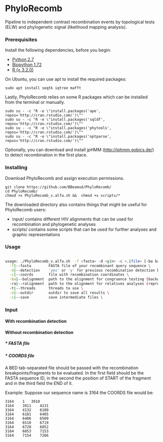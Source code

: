 # PhyloRecomb

Pipeline to independent contrast recombination events by topological tests (ELW) and phylogenetic signal (likelihood mapping analysis). 

### Prerequisites

Install the following dependencies, before you begin:

* [Python 2.7](https://www.python.org/downloads/) 
* [Biopython 1.72](https://biopython.org/wiki/Download) 
* [R (≥ 3.2.0)](https://cran.r-project.org/mirrors.html) 


On Ubuntu, you can use apt to install the required packages:
```
sudo apt install seqtk iqtree mafft
```

Lastly, PhyloRecomb relies on some R packages which can be installed from the terminal or manually. 

```
sudo su - -c "R -e \"install.packages('ape', repos='http://cran.rstudio.com/')\""
sudo su - -c "R -e \"install.packages('sqldf', repos='http://cran.rstudio.com/')\""
sudo su - -c "R -e \"install.packages('phytools', repos='http://cran.rstudio.com/')\""
sudo su - -c "R -e \"install.packages('optparse', repos='http://cran.rstudio.com/')\""
```

Optionally, you can download and install jpHMM (http://jphmm.gobics.de/) to detect recombination in the first place. 


### Installing

Download PhyloRecomb and assign execution permissions. 

```
git clone https://github.com/BBeamud/PhyloRecomb/
cd PhyloRecomb/
chmod +x PhyloRecomb_v.alfa.sh &&  chmod +x scripts/*
```

The downloaded directory also contains things that might be useful for PhyloRecomb users:
* input/ contains different HIV alignments that can be used for recombination and phylogenetic analyses 
* scripts/ contains some scripts that can be used for further analyses and graphic representations 

### Usage

```./PhyloRecomb_v.alfa.sh

usage: ./PhyloRecomb_v.alfa.sh  -f <fasta> -d <y|n> -c <.|file> [-ba balignment] [-ra ralignment ] [-o outdir] [-t threads] [-s] \
  -f|--fasta        FASTA file of your recombinant query sequence \
  -d|--detection    'yes' or 'y' for previous recombination detection by jpHMM \
  -c|--coords       file with recombination coordinates \
  -ba|--balignment  path to the alignment for congruence testing (background alignment) \
  -ra|--ralignment  path to the alignment for relatives analyses (representative alignment) \
  -t|--threads      threads to use \
  -o|--outdir       outdir to save all results \
  -s|--save         save intermediate files \
```

### Input

#### With recombination detection 

#### Without recombination detection

##### * FASTA file

##### * COORDS file

A BED tab-separated file should be passed with the recombination breakpoints/fragments to be evaluated. In the first field should be the FASTA sequence ID, in the second the position of START of the fragment and in the third field the END of it. 

Example: Suppose our sequence name is 3164 the COORDS file would be: 

```
3164	1	3910
3164	3911	4131
3164	4132	6180
3164	6181	6405
3164	6406	6509
3164	6510	6719
3164	6720	6852
3164	6853	7153
3164	7154	7266
```

